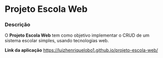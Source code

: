 # Projeto Escola Web

### Descrição
O __Projeto Escola Web__ tem como objetivo implementar o CRUD de um sistema escolar simples, usando tecnologias web.

__Link da aplicação__ https://luizhenriquelobo1.github.io/projeto-escola-web/
